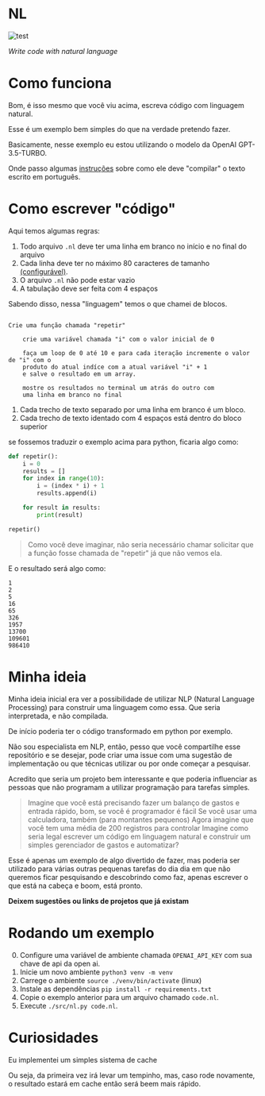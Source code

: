# NL

![test](https://github.com/marcos-venicius/nl-openai/assets/94018427/72ec0174-95e2-4f60-a9d3-62a77f5d6c6e)


_Write code with natural language_

# Como funciona

Bom, é isso mesmo que você viu acima, escreva código com linguagem natural.

Esse é um exemplo bem simples do que na verdade pretendo fazer.

Basicamente, nesse exemplo eu estou utilizando o modelo da OpenAI GPT-3.5-TURBO.

Onde passo algumas [instruções](./src/instructions.py) sobre como ele deve "compilar" o texto escrito em português.

# Como escrever "código"

Aqui temos algumas regras:

1. Todo arquivo `.nl` deve ter uma linha em branco no início e no final do arquivo
2. Cada linha deve ter no máximo 80 caracteres de tamanho [(configurável)](./src/syntax_checker.py).
3. O arquivo `.nl` não pode estar vazio
4. A tabulação deve ser feita com 4 espaços

Sabendo disso, nessa "linguagem" temos o que chamei de blocos.

```

Crie uma função chamada "repetir"

    crie uma variável chamada "i" com o valor inicial de 0

    faça um loop de 0 até 10 e para cada iteração incremente o valor de "i" com o
    produto do atual indíce com a atual variável "i" + 1
    e salve o resultado em um array.

    mostre os resultados no terminal um atrás do outro com
    uma linha em branco no final

```

1. Cada trecho de texto separado por uma linha em branco é um bloco.
2. Cada trecho de texto identado com 4 espaços está dentro do bloco superior

se fossemos traduzir o exemplo acima para python, ficaria algo como:

```python
def repetir():
    i = 0
    results = []
    for index in range(10):
        i = (index * i) + 1
        results.append(i)

    for result in results:
        print(result)

repetir()
```

> Como você deve imaginar, não seria necessário chamar solicitar que a função fosse chamada de "repetir" já que não vemos ela.

E o resultado será algo como:

```
1
2
5
16
65
326
1957
13700
109601
986410
```

# Minha ideia

Minha ideia inicial era ver a possibilidade de utilizar NLP (Natural Language Processing) para construir uma linguagem como essa.
Que seria interpretada, e não compilada.

De início poderia ter o código transformado em python por exemplo.

Não sou especialista em NLP, então, pesso que você compartilhe esse repositório e se desejar, pode criar uma issue com uma sugestão de implementação ou
que técnicas utilizar ou por onde começar a pesquisar.

Acredito que seria um projeto bem interessante e que poderia influenciar as pessoas que não programam a utilizar programação para tarefas simples.

> Imagine que você está precisando fazer um balanço de gastos e entrada rápido, bom, se você é programador é fácil
> Se você usar uma calculadora, também (para montantes pequenos)
> Agora imagine que você tem uma média de 200 registros para controlar
> Imagine como seria legal escrever um código em linguagem natural e construir um simples gerenciador de gastos e automatizar?

Esse é apenas um exemplo de algo divertido de fazer, mas poderia ser utilizado para várias outras pequenas tarefas do dia dia em que não queremos ficar pesquisando e descobrindo como faz, apenas escrever o que está na cabeça e boom, está pronto.

**Deixem sugestões ou links de projetos que já existam**

# Rodando um exemplo

0. Configure uma variável de ambiente chamada `OPENAI_API_KEY` com sua chave de api da open ai.
1. Inicie um novo ambiente `python3 venv -m venv`
2. Carrege o ambiente `source ./venv/bin/activate` (linux)
3. Instale as dependências `pip install -r requirements.txt`
4. Copie o exemplo anterior para um arquivo chamado `code.nl`.
5. Execute `./src/nl.py code.nl`.

# Curiosidades

Eu implementei um simples sistema de cache

Ou seja, da primeira vez irá levar um tempinho, mas, caso rode novamente, o resultado estará em cache então será beem mais rápido.
